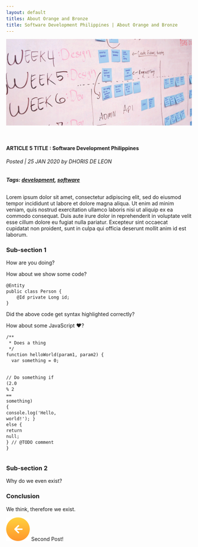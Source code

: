 ```yaml
---
layout: default
titles: About Orange and Bronze
title: Software Development Philippines | About Orange and Bronze
---
```

<main>
      <section class="section-about">
        <div class="container panel-bg">
          <div class="row">
            <div class="col">
                <img src="/assets/images/Blog5-PagePhoto.png" class="img-fluid" alt="Developers coding on laptop">
                <h4 style="margin-top:50px;">ARTICLE 5 TITLE : Software Development Philippines</h4>
                <h6>Posted | 25 JAN 2020 by DHORIS DE LEON</h6>
                <h5 class="subtitle"><span>Tags:</span>
                        <a href="/tags/development/">development</a>,
                        <a href="/tags/software/">software</a>
                </h5> 
              </div>
          </div>
          <div class="row">
            <div class="col">
<p style="margin-top:30px;">Lorem ipsum dolor sit amet, consectetur adipiscing elit, sed do eiusmod tempor incididunt ut labore et dolore magna aliqua. Ut enim ad minim veniam, quis nostrud exercitation ullamco laboris nisi ut aliquip ex ea commodo consequat. Duis aute irure dolor in reprehenderit in voluptate velit esse cillum dolore eu fugiat nulla pariatur. Excepteur sint occaecat cupidatat non proident, sunt in culpa qui officia deserunt mollit anim id est laborum.</p>
<h3>Sub-section 1</h3>
<p>How are you doing?</p>
<p>How about we show some code?</p>
<div class="language-java highlighter-rouge"><div class="highlight"><pre class="highlight"><code><span class="nd">@Entity</span>
<span class="kd">public</span> <span class="kd">class</span> <span class="nc">Person</span> <span class="o">{</span>
    <span class="nd">@Id</span> <span class="kd">private</span> <span class="n">Long</span> <span class="n">id</span><span class="o">;</span>
<span class="o">}</span>
</code></pre></div></div>
<p>Did the above code get syntax highlighted correctly?</p>
<p>How about some JavaScript ❤️?</p>
<div class="language-javascript highlighter-rouge"><div class="highlight"><pre class="highlight"><code><span class="cm">/**
 * Does a thing
 */</span>
<span class="kd">function</span> <span class="nx">helloWorld</span><span class="p">(</span><span class="nx">param1</span><span class="p">,</span> <span class="nx">param2</span><span class="p">)</span> <span class="p">{</span>
  <span class="kd">var</span> <span class="nx">something</span> <span class="o">=</span> <span class="mi">0</span><span class="p">;</span>

  <span class="c1">// Do something</span>
  <span class="k">if</span> <span class="p">(</span><span class="mf">2.0</span> <span class="o">%</span> <span class="mi">2</span> <span class="o">==</span> <span class="nx">something</span><span class="p">)</span> <span class="p">{</span>
    <span class="nx">console</span><span class="p">.</span><span class="nx">log</span><span class="p">(</span><span class="s1">'Hello, world!'</span><span class="p">);</span>
  <span class="p">}</span> <span class="k">else</span> <span class="p">{</span>
    <span class="k">return</span> <span class="kc">null</span><span class="p">;</span>
  <span class="p">}</span>
  <span class="c1">// @TODO comment</span>
<span class="p">}</span>
</code></pre></div></div>
<h3>Sub-section 2</h3>
<p>Why do we even exist?</p>
<h3 id="conclusion">Conclusion</h3>
<p>We think, therefore we exist.</p>
            </div>
          </div>
          <div class="row pb-0">
            <div class="col-6 feedback-controls">
              <a class="btn-links" style="text-decoration: none" href="/blogs/second-blog-post/"><img class="prev" src="/assets/images/btn-prev.svg" alt="newer post" /> Second Post!</a>
            </div>
          </div>

